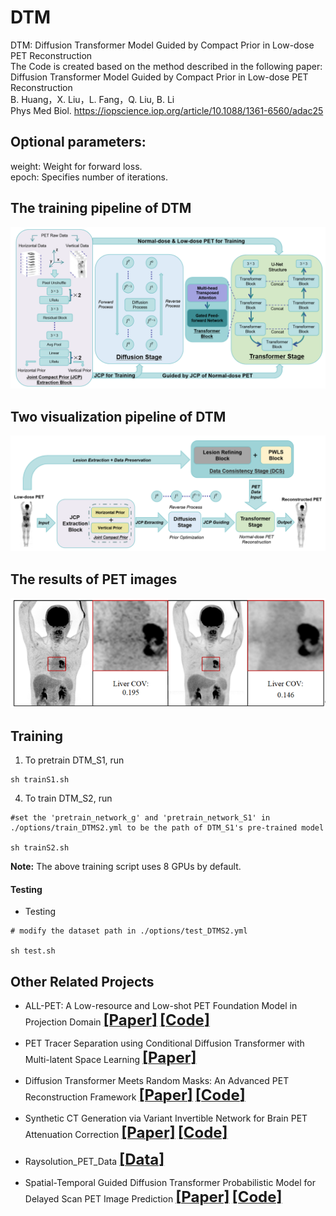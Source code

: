 # DTM
DTM: Diffusion Transformer Model Guided by Compact Prior in Low-dose PET Reconstruction    
The Code is created based on the method described in the following paper:          
Diffusion Transformer Model Guided by Compact Prior in Low-dose PET Reconstruction         
B. Huang，X. Liu，L. Fang，Q. Liu, B. Li        
Phys Med Biol. https://iopscience.iop.org/article/10.1088/1361-6560/adac25          


## Optional parameters:  
weight: Weight for forward loss.   
epoch: Specifies number of iterations.

## The training pipeline of DTM
 <div align="center"><img src="https://github.com/yqx7150/DTM/blob/main/figs/fig1.PNG"> </div>

## Two visualization pipeline of DTM
 <div align="center"><img src="https://github.com/yqx7150/DTM/blob/main/figs/fig2.PNG"> </div>

## The results of PET images
 <div align="center"><img src="https://github.com/yqx7150/DTM/blob/main/figs/fig3.PNG"> </div>

## Training

1. To pretrain DTM_S1, run
```
sh trainS1.sh
```

4. To train DTM_S2, run
```
#set the 'pretrain_network_g' and 'pretrain_network_S1' in ./options/train_DTMS2.yml to be the path of DTM_S1's pre-trained model

sh trainS2.sh
```

**Note:** The above training script uses 8 GPUs by default. 



#### Testing 


- Testing
```
# modify the dataset path in ./options/test_DTMS2.yml

sh test.sh 
```

## Other Related Projects
* ALL-PET: A Low-resource and Low-shot PET Foundation Model in Projection Domain  [<font size=5>**[Paper]**</font>](https://github.com/yqx7150/RAYSOLUTION_PETdata/blob/main/Paper/ALL_PET_Finalx.pdf)   [<font size=5>**[Code]**</font>](https://github.com/yqx7150/ALL-PET)

* PET Tracer Separation using Conditional Diffusion Transformer with Multi-latent Space Learning [<font size=5>**[Paper]**</font>](https://arxiv.org/abs/2506.16934#:~:text=In%20this%20study%2C%20a%20multi-latent%20space%20guided%20texture,model%20%28MS-CDT%29%20is%20proposed%20for%20PET%20tracer%20separation.)

* Diffusion Transformer Meets Random Masks: An Advanced PET Reconstruction Framework [<font size=5>**[Paper]**</font>](https://arxiv.org/abs/2503.08339)  [<font size=5>**[Code]**</font>](https://github.com/yqx7150/DREAM)

* Synthetic CT Generation via Variant Invertible Network for Brain PET Attenuation Correction [<font size=5>**[Paper]**</font>](https://ieeexplore.ieee.org/document/10666843) [<font size=5>**[Code]**</font>](https://github.com/yqx7150/PET_AC_sCT)

* Raysolution_PET_Data [<font size=5>**[Data]**</font>](https://github.com/yqx7150/Raysolution_PET_Data)   

* Spatial-Temporal Guided Diffusion Transformer Probabilistic Model for Delayed Scan PET Image Prediction [<font size=5>**[Paper]**</font>](https://ieeexplore.ieee.org/abstract/document/10980366)   [<font size=5>**[Code]**</font>](https://github.com/yqx7150/st-DTPM)    
